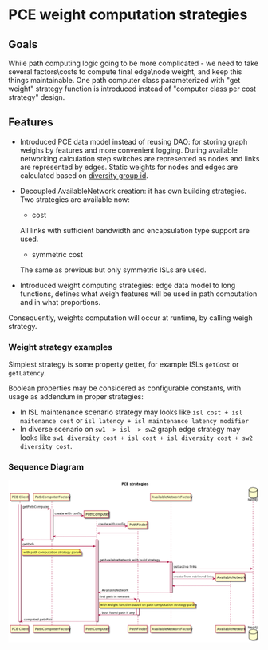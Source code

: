 # PCE weight computation strategies

## Goals

While path computing logic going to be more complicated - we need to take several factors\costs to compute final edge\node weight, and keep this things maintainable.
One path computer class parameterized with "get weight" strategy function is introduced instead of "computer class per cost strategy" design.

## Features
- Introduced PCE data model instead of reusing DAO: for storing graph weighs by features and more convenient logging.
During available networking calculation step switches are represented as nodes and links are represented by edges. Static weights for nodes and edges are calculated based on [diversity group id](../pce-diverse-flows/pce-diverse-flows.md).
- Decoupled AvailableNetwork creation: it has own building strategies.
Two strategies are available now:
    * cost
    
    All links with sufficient bandwidth and encapsulation type support are used.
    
    * symmetric cost
    
    The same as previous but only symmetric ISLs are used.
    
- Introduced weight computing strategies: edge data model to long functions, defines what weigh features will be used in path computation and in what proportions.

Consequently, weights computation will occur at runtime, by calling weigh strategy.

### Weight strategy examples
Simplest strategy is some property getter, for example ISLs `getCost` or `getLatency`.

Boolean properties may be considered as configurable constants, with usage as addendum in proper strategies:
- In ISL maintenance scenario strategy may looks like `isl cost + isl maitenance cost` or `isl latency + isl maintenance latency modifier`
- In diverse scenario on  `sw1 -> isl -> sw2` graph edge strategy may looks like `sw1 diversity cost + isl cost + isl diversity cost + sw2 diversity cost`.

### Sequence Diagram
![Evolve PCE with weights computation strategies](./pce-weights-strategies.png)
